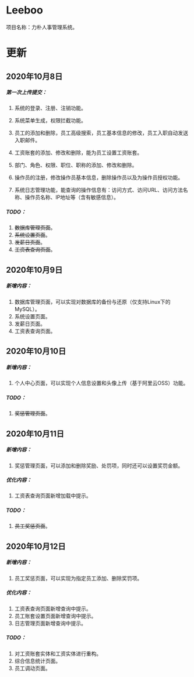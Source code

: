 # Leeboo
项目名称：力朴人事管理系统。

# 更新

## 2020年10月8日

##### 第一次上传提交：

1. 系统的登录、注册、注销功能。

2. 系统菜单生成，权限拦截功能。

3. 员工的添加和删除，员工高级搜索，员工基本信息的修改，员工入职自动发送入职邮件。

4. 工资账套的添加、修改和删除，能为员工设置工资账套。

5. 部门、角色、权限、职位、职称的添加、修改和删除。

6. 操作员的注册，修改操作员基本信息，删除操作员以及为操作员授权功能。

7. 系统日志管理功能，能查询的操作信息有：访问方式、访问URL、访问方法名称、操作员名称、IP地址等（含有敏感信息）。

##### TODO：

1. ~~数据库管理页面~~。
2. ~~系统设置页面~~。
3. ~~发薪日页面~~。
4. ~~工资表查询页面~~。

## 2020年10月9日

##### 新增内容：

1. 数据库管理页面，可以实现对数据库的备份与还原（仅支持Linux下的MySQL）。
2. 系统设置页面。
3. 发薪日页面。
4. 工资表查询页面。

## 2020年10月10日

##### 新增内容：

1. 个人中心页面，可以实现个人信息设置和头像上传（基于阿里云OSS）功能。

##### TODO：

1. ~~奖惩管理页面~~。

## 2020年10月11日

##### 新增内容：

1. 奖惩管理页面，可以添加和删除奖励、处罚项，同时还可以设置奖罚金额。

##### 优化内容：

1. 工资表查询页面新增加载中提示。

##### TODO：

1. ~~员工奖惩页面~~。

## 2020年10月12日

##### 新增内容：

1. 员工奖惩页面，可以实现为指定员工添加、删除奖罚项。

##### 优化内容：

1. 工资表查询页面新增查询中提示。
2. 员工账套设置页面新增查询中提示。
3. 日志管理页面新增查询中提示。

##### TODO：

1. 对工资账套实体和工资实体进行重构。
2. 综合信息统计页面。
3. 员工调动页面。